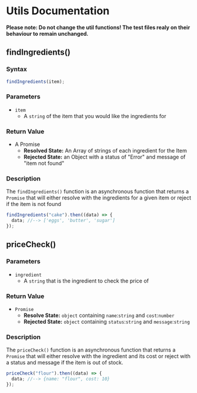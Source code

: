 # Utils Documentation

__Please note: Do not change the util functions! The test files realy on their behaviour to remain unchanged.__

## findIngredients()

### Syntax

```js
findIngredients(item);
```

### Parameters

- `item`
  - A `string` of the item that you would like the ingredients for

### Return Value

- A Promise
  - **Resolved State:** An Array of strings of each ingredient for the Item
  - **Rejected State:** an Object with a status of "Error" and message of "item not found"

### Description

The `findIngredients()` function is an asynchronous function that returns a `Promise`
that will either resolve with the ingredients for a given item or reject if the item is not found

```js
findIngredients("cake").then((data) => {
  data; //--> ['eggs', 'butter', 'sugar']
});
```

## priceCheck()

### Parameters

- `ingredient`
  - A `string` that is the ingredient to check the price of

### Return Value

- `Promise`
  - **Resolve State:** `object` containing `name`:`string` and `cost`:`number`
  - **Rejected State:** `object` containing `status`:`string` and `message`:`string`

### Description

The `priceCheck()` function is an asynchronous function that returns a `Promise` that will either resolve with the ingredient and its cost or reject with a status and message if the item is out of stock.

```js
priceCheck("flour").then((data) => {
  data; //--> {name: "flour", cost: 10}
});
```
